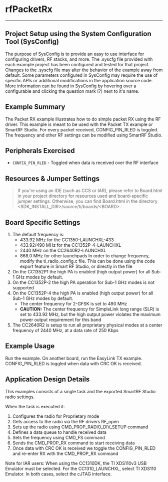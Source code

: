 # rfPacketRx

---

Project Setup using the System Configuration Tool (SysConfig)
-------------------------
The purpose of SysConfig is to provide an easy to use interface for configuring
drivers, RF stacks, and more. The .syscfg file provided with each example
project has been configured and tested for that project. Changes to the .syscfg
file may alter the behavior of the example away from default. Some parameters
configured in SysConfig may require the use of specific APIs or additional
modifications in the application source code. More information can be found in
SysConfig by hovering over a configurable and clicking the question mark (?)
next to it's name.

Example Summary
---------------
The Packet RX example illustrates how to do simple packet RX using the
RF driver. This example is meant to be used with the Packet TX example or
SmartRF Studio. For every packet received, CONFIG_PIN_RLED is toggled.
The frequency and other RF settings can be modified using SmartRF Studio.

Peripherals Exercised
---------------------
* `CONFIG_PIN_RLED` - Toggled when data is received over the RF interface

Resources & Jumper Settings
---------------------------
> If you're using an IDE (such as CCS or IAR), please refer to Board.html in your project
directory for resources used and board-specific jumper settings. Otherwise, you can find
Board.html in the directory &lt;SDK_INSTALL_DIR&gt;/source/ti/boards/&lt;BOARD&gt;.

Board Specific Settings
-----------------------
1. The default frequency is:
    - 433.92 MHz for the CC1350-LAUNCHXL-433
    - 433.92/490 MHz for the CC1352P-4-LAUNCHXL
    - 2440 MHz on the CC2640R2-LAUNCHXL
    - 868.0 MHz for other launchpads
In order to change frequency, modify the ti_radio_config.c file. This can be
done using the code export feature in Smart RF Studio, or directly in the file
2. On the CC1352P1 the high PA is enabled (high output power) for all
Sub-1 GHz modes by default.
3. On the CC1352P-2 the high PA operation for Sub-1 GHz modes is not supported
4. On the CC1352P-4 the high PA is enabled (high output power) for all
Sub-1 GHz modes by default.
    - The center frequency for 2-GFSK is set to 490 MHz
    - **CAUTION:** The center frequency for SimpleLink long range (SLR) is set to 433.92 MHz,
    but the high output power violates the maximum power output requirement
    for this band
5. The CC2640R2 is setup to run all proprietary physical modes at a center
frequency of 2440 MHz, at a data rate of 250 Kbps

Example Usage
-------------
Run the example. On another board, run the EasyLink TX example.
CONFIG_PIN_RLED is toggled when data with CRC OK is received.

Application Design Details
--------------------------
This examples consists of a single task and the exported SmartRF Studio radio
settings.

When the task is executed it:

1. Configures the radio for Proprietary mode
2. Gets access to the radio via the RF drivers RF_open
3. Sets up the radio using CMD_PROP_RADIO_DIV_SETUP command
4. Defines a data queue to handle received data
5. Sets the frequency using CMD_FS command
6. Sends the CMD_PROP_RX command to start receiving data
7. Once data with CRC OK is received we toggle the
   CONFIG_PIN_RLED and re-enter RX with the CMD_PROP_RX command

Note for IAR users: When using the CC1310DK, the TI XDS110v3 USB Emulator must
be selected. For the CC1310_LAUNCHXL, select TI XDS110 Emulator. In both cases,
select the cJTAG interface.
